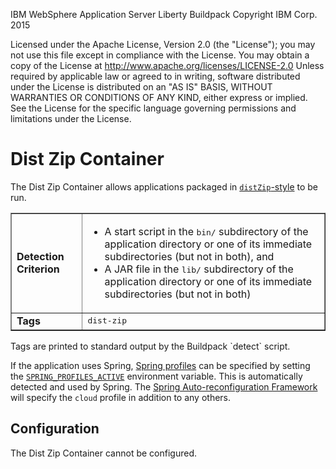 IBM WebSphere Application Server Liberty Buildpack
Copyright IBM Corp. 2015

Licensed under the Apache License, Version 2.0 (the "License");
you may not use this file except in compliance with the License.
You may obtain a copy of the License at
     http://www.apache.org/licenses/LICENSE-2.0
Unless required by applicable law or agreed to in writing, software
distributed under the License is distributed on an "AS IS" BASIS,
WITHOUT WARRANTIES OR CONDITIONS OF ANY KIND, either express or implied.
See the License for the specific language governing permissions and
limitations under the License.

# Dist Zip Container
The Dist Zip Container allows applications packaged in [`distZip`-style][] to be run.

<table border>
  <tr>
    <td><strong>Detection Criterion</strong></td><td><ul>
      <li>A start script in the <tt>bin/</tt> subdirectory of the application directory or one of its immediate subdirectories (but not in both), and</li>
      <li>A JAR file in the <tt>lib/</tt> subdirectory of the application directory or one of its immediate subdirectories (but not in both)</li>
    </ul></td>
  </tr>
  <tr>
    <td><strong>Tags</strong></td><td><tt>dist-zip</tt></td>
  </tr>
</table>
Tags are printed to standard output by the Buildpack `detect` script.

If the application uses Spring, [Spring profiles][] can be specified by setting the [`SPRING_PROFILES_ACTIVE`][] environment variable. This is automatically detected and used by Spring. The [Spring Auto-reconfiguration Framework](framework-spring-auto-reconfiguration.md) will specify the `cloud` profile in addition to any others.

## Configuration

The Dist Zip Container cannot be configured.

[`distZip`-style]: http://www.gradle.org/docs/current/userguide/application_plugin.html
[Spring profiles]:http://blog.springsource.com/2011/02/14/spring-3-1-m1-introducing-profile/
[`SPRING_PROFILES_ACTIVE`]: http://docs.spring.io/spring/docs/4.0.0.RELEASE/javadoc-api/org/springframework/core/env/AbstractEnvironment.html#ACTIVE_PROFILES_PROPERTY_NAME
